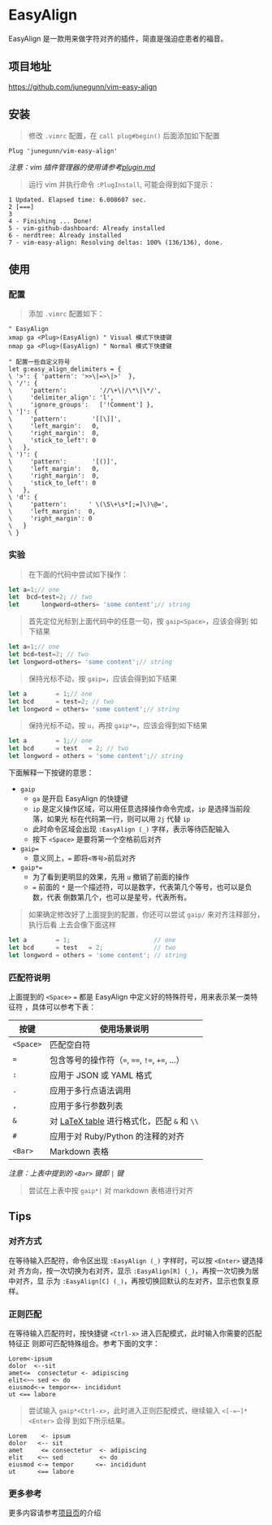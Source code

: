 # EasyAlign

EasyAlign 是一款用来做字符对齐的插件，简直是强迫症患者的福音。

## 项目地址

https://github.com/junegunn/vim-easy-align

## 安装

> 修改 `.vimrc` 配置，在 `call plug#begin()` 后面添加如下配置

```vim
Plug 'junegunn/vim-easy-align'
```

_注意：vim 插件管理器的使用请参考[plugin.md](../plugin.md#插件管理)_

> 运行 vim 并执行命令 `:PlugInstall`, 可能会得到如下提示：
>
```
1 Updated. Elapsed time: 6.008607 sec.
2 [===]
3
4 - Finishing ... Done!
5 - vim-github-dashboard: Already installed
6 - nerdtree: Already installed
7 - vim-easy-align: Resolving deltas: 100% (136/136), done.
```

## 使用

### 配置

> 添加 `.vimrc` 配置如下：

```vim
" EasyAlign
xmap ga <Plug>(EasyAlign) " Visual 模式下快捷键
nmap ga <Plug>(EasyAlign) " Normal 模式下快捷键

" 配置一些自定义符号
let g:easy_align_delimiters = {
\ '>': { 'pattern': '>>\|=>\|>'  },
\ '/': {
\     'pattern':         '//\+\|/\*\|\*/',
\     'delimiter_align': 'l',
\     'ignore_groups':   ['!Comment'] },
\ ']': {
\     'pattern':       '[[\]]',
\     'left_margin':   0,
\     'right_margin':  0,
\     'stick_to_left': 0
\   },
\ ')': {
\     'pattern':       '[()]',
\     'left_margin':   0,
\     'right_margin':  0,
\     'stick_to_left': 0
\   },
\ 'd': {
\     'pattern':      ' \(\S\+\s*[;=]\)\@=',
\     'left_margin':  0,
\     'right_margin': 0
\   }
\ }
```

### 实验

> 在下面的代码中尝试如下操作：

```javascript
let a=1;// one
let  bcd=test=2; // two
let      longword=others= 'some content';// string
```

> 首先定位光标到上面代码中的任意一句，按 `gaip<Space>`，应该会得到
> 如下结果

```javascript
let a=1;// one
let bcd=test=2; // two
let longword=others= 'some content';// string
```

> 保持光标不动，按 `gaip=`，应该会得到如下结果

```javascript
let a        = 1;// one
let bcd      = test=2; // two
let longword = others= 'some content';// string
```

> 保持光标不动，按 `u`，再按 `gaip*=`，应该会得到如下结果

```javascript
let a        = 1;// one
let bcd      = test   = 2; // two
let longword = others = 'some content';// string
```

下面解释一下按键的意思：

- `gaip `
  - `ga` 是开启 EasyAlign 的快捷键
  - `ip` 是定义操作区域，可以用任意选择操作命令完成，`ip` 是选择当前段落，如果光
  标在代码第一行，则可以用 `2j` 代替 `ip`
  - 此时命令区域会出现 `:EasyAlign (_)` 字样，表示等待匹配输入
  - 按下 `<Space>` 是要将第一个空格前后对齐
- `gaip=`
  - 意义同上，`=` 即将`<等号>`前后对齐
- `gaip*=`
  - 为了看到更明显的效果，先用 `u` 撤销了前面的操作
  - `=` 前面的  `*` 是一个描述符，可以是数字，代表第几个等号，也可以是负数，代表
  倒数第几个，也可以是星号，代表所有。

> 如果确定修改好了上面提到的配置，你还可以尝试 `gaip/` 来对齐注释部分，执行后看
> 上去会像下面这样

```javascript
let a        = 1;                       // one
let bcd      = test   = 2;              // two
let longword = others = 'some content'; // string
```

### 匹配符说明

上面提到的 `<Space>` `=` 都是 EasyAlign 中定义好的特殊符号，用来表示某一类特征符
，具体可以参考下表：

| 按键 | 使用场景说明 |
| --- | --- |
| `<Space>` | 匹配空白符  |
| `=` | 包含等号的操作符（`=`, `==`, `!=`, `+=`, ...） |
| `:` | 应用于 JSON 或 YAML 格式 |
| `.` | 应用于多行点语法调用 |
| `,` | 应用于多行参数列表 |
| `&` | 对 [LaTeX table](https://en.wikibooks.org/wiki/LaTeX/Tables) 进行格式化，匹配 `&` 和 `\\` |
| `#` | 应用于对 Ruby/Python 的注释的对齐 |
| `<Bar>` | Markdown 表格 |

_注意：上表中提到的 `<Bar>` 键即 `|` 键_

> 尝试在上表中按 `gaip*|` 对 markdown 表格进行对齐

## Tips

### 对齐方式

在等待输入匹配符，命令区出现 `:EasyAlign (_)` 字样时，可以按  `<Enter>` 键选择对
齐方向，按一次切换为右对齐，显示 `:EasyAlign[R] (_)`，再按一次切换为居中对齐，显
示为 `:EasyAlign[C] (_)`，再按切换回默认的左对齐，显示也恢复原样。

### 正则匹配

在等待输入匹配符时，按快捷键 `<Ctrl-x>` 进入匹配模式，此时输入你需要的匹配特征正
则即可匹配特殊组合。参考下面的文字：

```
Lorem<-ipsum
dolor  <--sit
amet<=  consectetur <- adipiscing
elit<~~ sed <~ do
eiusmod<-= tempor<=- incididunt
ut <== labore
```

> 尝试输入 `gaip*<Ctrl-x>`，此时进入正则匹配模式，继续输入 `<[-=~]*<Enter>` 会得
> 到如下所示结果。

```
Lorem    <- ipsum
dolor   <-- sit
amet     <= consectetur  <- adipiscing
elit    <~~ sed          <~ do
eiusmod <-= tempor      <=- incididunt
ut      <== labore
```

### 更多参考

更多内容请参考[项目页](https://github.com/junegunn/vim-easy-align)的介绍
